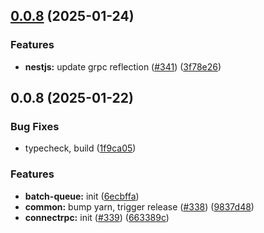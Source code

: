 

## [0.0.8](https://github.com/atls/nestjs/compare/@atls/nestjs-external-renderer@0.0.8...@atls/nestjs-external-renderer@0.0.8) (2025-01-24)


### Features


* **nestjs:** update grpc reflection ([#341](https://github.com/atls/nestjs/issues/341)) ([3f78e26](https://github.com/atls/nestjs/commit/3f78e26340b9ba64eab425160e8cea7ba83a3538))



## 0.0.8 (2025-01-22)

### Bug Fixes

- typecheck, build ([1f9ca05](https://github.com/atls/nestjs/commit/1f9ca0533705c5977ccbfd152a59f545d3f01f1c))

### Features

- **batch-queue:** init ([6ecbffa](https://github.com/atls/nestjs/commit/6ecbffa3fc54f9bb33ac1ae57b274772b99c8e9d))
- **common:** bump yarn, trigger release ([#338](https://github.com/atls/nestjs/issues/338)) ([9837d48](https://github.com/atls/nestjs/commit/9837d482f75928a3ac132d0306ab6de04d8a04b9))
- **connectrpc:** init ([#339](https://github.com/atls/nestjs/issues/339)) ([663389c](https://github.com/atls/nestjs/commit/663389cd20156a9c10e93d6dbb8326bf8dcac781))
